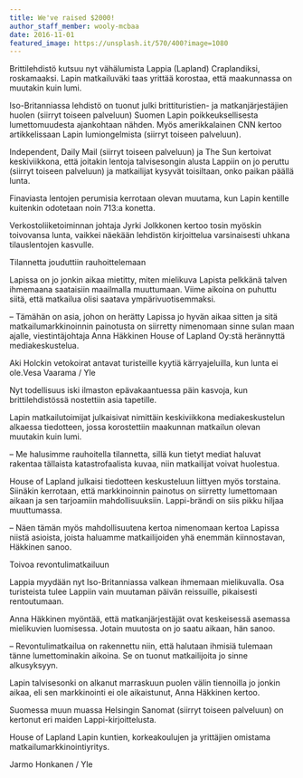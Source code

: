 ```yaml
---
title: We've raised $2000!
author_staff_member: wooly-mcbaa
date: 2016-11-01
featured_image: https://unsplash.it/570/400?image=1080
---
```


Brittilehdist&ouml; kutsuu nyt v&auml;h&auml;lumista Lappia (Lapland) Craplandiksi, roskamaaksi. Lapin matkailuv&auml;ki taas yritt&auml;&auml; korostaa, ett&auml; maakunnassa on muutakin kuin lumi.

Iso-Britanniassa lehdist&ouml; on tuonut julki brittituristien- ja matkanj&auml;rjest&auml;jien huolen (siirryt toiseen palveluun) Suomen Lapin poikkeuksellisesta lumettomuudesta ajankohtaan n&auml;hden. My&ouml;s amerikkalainen CNN kertoo artikkelissaan Lapin lumiongelmista (siirryt toiseen palveluun).

Independent, Daily Mail (siirryt toiseen palveluun) ja The Sun kertoivat keskiviikkona, ett&auml; joitakin lentoja talvisesongin alusta Lappiin on jo peruttu (siirryt toiseen palveluun) ja matkailijat kysyv&auml;t toisiltaan, onko paikan p&auml;&auml;ll&auml; lunta.

Finaviasta lentojen perumisia kerrotaan olevan muutama, kun Lapin kentille kuitenkin odotetaan noin 713:a konetta.

Verkostoliiketoiminnan johtaja Jyrki Jolkkonen kertoo tosin my&ouml;skin toivovansa lunta, vaikkei n&auml;ek&auml;&auml;n lehdist&ouml;n kirjoittelua varsinaisesti uhkana tilauslentojen kasvulle.

Tilannetta jouduttiin rauhoittelemaan

Lapissa on jo jonkin aikaa mietitty, miten mielikuva Lapista pelkk&auml;n&auml; talven ihmemaana saataisiin maailmalla muuttumaan. Viime aikoina on puhuttu siit&auml;, ett&auml; matkailua olisi saatava ymp&auml;rivuotisemmaksi.

– T&auml;m&auml;h&auml;n on asia, johon on her&auml;tty Lapissa jo hyv&auml;n aikaa sitten ja sit&auml; matkailumarkkinoinnin painotusta on siirretty nimenomaan sinne sulan maan ajalle, viestint&auml;johtaja Anna H&auml;kkinen House of Lapland Oy:st&auml; her&auml;nnytt&auml; mediakeskustelua.

Aki Holckin vetokoirat antavat turisteille kyyti&auml; k&auml;rryajeluilla, kun lunta ei ole.Vesa Vaarama / Yle

Nyt todellisuus iski ilmaston ep&auml;vakaantuessa p&auml;in kasvoja, kun brittilehdist&ouml;ss&auml; nostettiin asia tapetille.

Lapin matkailutoimijat julkaisivat nimitt&auml;in keskiviikkona mediakeskustelun alkaessa tiedotteen, jossa korostettiin maakunnan matkailun olevan muutakin kuin lumi.

– Me halusimme rauhoitella tilannetta, sill&auml; kun tietyt mediat haluvat rakentaa t&auml;llaista katastrofaalista kuvaa, niin matkailijat voivat huolestua.

House of Lapland julkaisi tiedotteen keskusteluun liittyen my&ouml;s torstaina. Siin&auml;kin kerrotaan, ett&auml; markkinoinnin painotus on siirretty lumettomaan aikaan ja sen tarjoamiin mahdollisuuksiin. Lappi-br&auml;ndi on siis pikku hiljaa muuttumassa.

– N&auml;en t&auml;m&auml;n my&ouml;s mahdollisuutena kertoa nimenomaan kertoa Lapissa niist&auml; asioista, joista haluamme matkailijoiden yh&auml; enemm&auml;n kiinnostavan, H&auml;kkinen sanoo.

Toivoa revontulimatkailuun

Lappia myyd&auml;&auml;n nyt Iso-Britanniassa valkean ihmemaan mielikuvalla. Osa turisteista tulee Lappiin vain muutaman p&auml;iv&auml;n reissuille, pikaisesti rentoutumaan.

Anna H&auml;kkinen my&ouml;nt&auml;&auml;, ett&auml; matkanj&auml;rjest&auml;j&auml;t ovat keskeisess&auml; asemassa mielikuvien luomisessa. Jotain muutosta on jo saatu aikaan, h&auml;n sanoo.

– Revontulimatkailua on rakennettu niin, ett&auml; halutaan ihmisi&auml; tulemaan t&auml;nne lumettominakin aikoina. Se on tuonut matkailijoita jo sinne alkusyksyyn.

Lapin talvisesonki on alkanut marraskuun puolen v&auml;lin tiennoilla jo jonkin aikaa, eli sen markkinointi ei ole aikaistunut, Anna H&auml;kkinen kertoo.

Suomessa muun muassa Helsingin Sanomat (siirryt toiseen palveluun) on kertonut eri maiden Lappi-kirjoittelusta.

House of Lapland Lapin kuntien, korkeakoulujen ja yritt&auml;jien omistama matkailumarkkinointiyritys.

Jarmo Honkanen / Yle